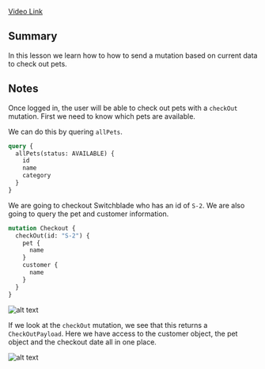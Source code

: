 [Video Link](https://egghead.io/lessons/graphql-send-a-checkout-mutation-with-graphql-as-an-authorized-user)

## Summary

In this lesson we learn how to how to send a mutation based on current data to check out pets.

## Notes

Once logged in, the user will be able to check out pets with a `checkOut` mutation. First we need to know which pets are available.

We can do this by quering `allPets`.

```graphql
query {
  allPets(status: AVAILABLE) {
    id
    name
    category
  }
}
```

We are going to checkout Switchblade who has an id of `S-2`. We are also going to query the pet and customer information.

```graphql
mutation Checkout {
  checkOut(id: "S-2") {
    pet {
      name
    }
    customer {
      name
    }
  }
}
```

![alt text](https://i.ibb.co/Q9YghWb/scrnli-1-23-2020-6-26-48-PM.png)

If we look at the `checkOut` mutation, we see that this returns a `CheckOutPayload`. Here we have access to the customer object, the pet object and the checkout date all in one place.

![alt text](https://i.ibb.co/fHXh3KC/scrnli-1-23-2020-6-32-18-PM.png)
